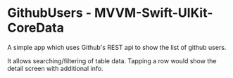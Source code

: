 # GithubUsers - MVVM-Swift-UIKit-CoreData

A simple app which uses Github's REST api to show the list of github users.

It allows searching/filtering of table data. Tapping a row would show the detail screen with additional info.

